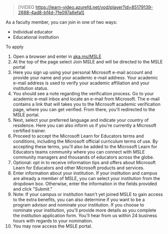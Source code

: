 > [!VIDEO https://learn-video.azurefd.net/vod/player?id=85179139-2688-4ad8-bf4d-7fe097a6efa1]

As a faculty member, you can join in one of two ways:
- Individual educator
- Educational institution 

To apply 
1. Open a browser and enter in [aka.ms/MSLE](https://aka.ms/MSLE)
2.	At the top of the page select Join MSLE and will be directed to the MSLE portal
3.	Here you sign up using your personal Microsoft e-mail account and provide your name and your academic e-mail address. Your academic e-mail address is used to verify your academic affiliation and your institution status.
4.	You should see a note regarding the verification process. Go to your academic e-mail inbox and locate an e-mail from Microsoft. The e-mail contains a link that will takes you to the Microsoft academic verification page, where you can get verified. From there, you'll redirected to the MSLE portal.
5.	Next, select your preferred language and indicate your country of residence. Here you can also inform us if you're currently a Microsoft certified trainer.
6.	Proceed to accept the Microsoft Learn for Educators terms and conditions, including the Microsoft official curriculum terms of use. By accepting these terms, you'll also be added to the Microsoft Learn for Educators teams community where you can connect with MSLE community managers and thousands of educators across the globe.
7.	Optional: opt in to receive information tips and offers about Microsoft Learn for Educators and other Microsoft products and services.
8.	Enter information about your institution. If your institution and campus are already a member of MSLE, you can select your institution from the dropdown box. Otherwise, enter the information in the fields provided and click "Submit."
9.	Note: If your campus or institution hasn't yet joined MSLE to gain access to the extra benefits, you can also determine if you want to be a program advisor and nominate your institution. If you choose to nominate your institution, you'll provide more details as you complete the institution application form. You'll hear from us within 24 business hours with regards to your nomination.
10.	You may now access the MSLE portal.